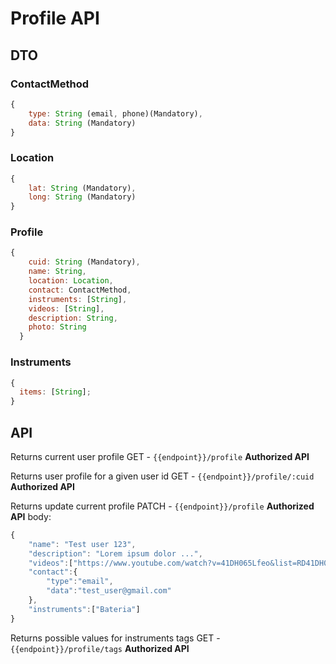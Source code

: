 # Profile API

## DTO

### ContactMethod

```javascript
{
    type: String (email, phone)(Mandatory),
    data: String (Mandatory)
}
```

### Location

```javascript
{
    lat: String (Mandatory),
    long: String (Mandatory)
}
```

### Profile

```javascript
{
    cuid: String (Mandatory),
    name: String,
    location: Location,
    contact: ContactMethod,
    instruments: [String],
    videos: [String],
    description: String,
    photo: String
  }
```

### Instruments

```javascript
{
  items: [String];
}
```

## API

Returns current user profile
GET - `{{endpoint}}/profile`
**Authorized API**

Returns user profile for a given user id
GET - `{{endpoint}}/profile/:cuid`
**Authorized API**

Returns update current profile
PATCH - `{{endpoint}}/profile`
**Authorized API**
body:

```javascript
{
	"name": "Test user 123",
	"description": "Lorem ipsum dolor ...",
	"videos":["https://www.youtube.com/watch?v=41DH065Lfeo&list=RD41DH065Lfeo&start_radio=1"],
	"contact":{
		"type":"email",
		"data":"test_user@gmail.com"
	},
	"instruments":["Bateria"]
}
```

Returns possible values for instruments tags
GET - `{{endpoint}}/profile/tags`
**Authorized API**
